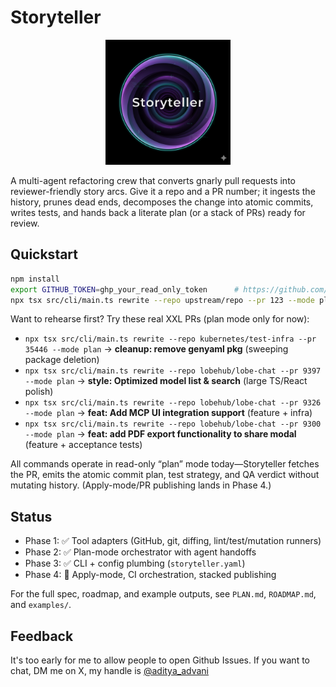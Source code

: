 # Storyteller

<p align="center">
  <img src="assets/logo.png" alt="Storyteller logo" width="200" />
</p>

A multi-agent refactoring crew that converts gnarly pull requests into reviewer-friendly story arcs. Give it a repo and a PR number; it ingests the history, prunes dead ends, decomposes the change into atomic commits, writes tests, and hands back a literate plan (or a stack of PRs) ready for review.

## Quickstart

```bash
npm install
export GITHUB_TOKEN=ghp_your_read_only_token      # https://github.com/settings/tokens
npx tsx src/cli/main.ts rewrite --repo upstream/repo --pr 123 --mode plan
```

Want to rehearse first? Try these real XXL PRs (plan mode only for now):

- `npx tsx src/cli/main.ts rewrite --repo kubernetes/test-infra --pr 35446 --mode plan` → **cleanup: remove genyaml pkg** (sweeping package deletion)
- `npx tsx src/cli/main.ts rewrite --repo lobehub/lobe-chat --pr 9397 --mode plan` → **style: Optimized model list & search** (large TS/React polish)
- `npx tsx src/cli/main.ts rewrite --repo lobehub/lobe-chat --pr 9326 --mode plan` → **feat: Add MCP UI integration support** (feature + infra)
- `npx tsx src/cli/main.ts rewrite --repo lobehub/lobe-chat --pr 9300 --mode plan` → **feat: add PDF export functionality to share modal** (feature + acceptance tests)

All commands operate in read-only “plan” mode today—Storyteller fetches the PR, emits the atomic commit plan, test strategy, and QA verdict without mutating history. (Apply-mode/PR publishing lands in Phase 4.)

## Status

- Phase 1: ✅ Tool adapters (GitHub, git, diffing, lint/test/mutation runners)
- Phase 2: ✅ Plan-mode orchestrator with agent handoffs
- Phase 3: ✅ CLI + config plumbing (`storyteller.yaml`)
- Phase 4: 🚧 Apply-mode, CI orchestration, stacked publishing

For the full spec, roadmap, and example outputs, see `PLAN.md`, `ROADMAP.md`, and `examples/`.

## Feedback

It's too early for me to allow people to open Github Issues. If you want to chat, DM me on X, my handle is [@aditya_advani](https://x.com/aditya_advani)
